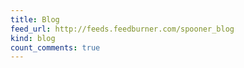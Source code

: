 ```yaml
---
title: Blog
feed_url: http://feeds.feedburner.com/spooner_blog
kind: blog
count_comments: true
---
```

